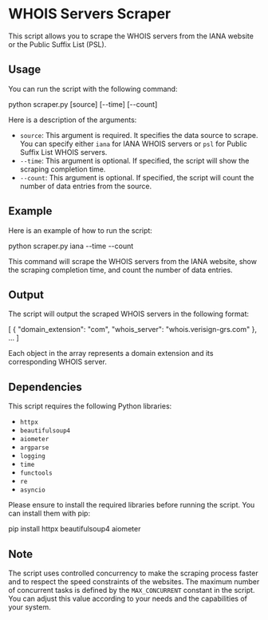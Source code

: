 
# WHOIS Servers Scraper

This script allows you to scrape the WHOIS servers from the IANA website or the Public Suffix List (PSL).

## Usage

You can run the script with the following command:

python scraper.py [source] [--time] [--count]

Here is a description of the arguments:

- `source`: This argument is required. It specifies the data source to scrape. You can specify either `iana` for IANA WHOIS servers or `psl` for Public Suffix List WHOIS servers.
- `--time`: This argument is optional. If specified, the script will show the scraping completion time.
- `--count`: This argument is optional. If specified, the script will count the number of data entries from the source.

## Example

Here is an example of how to run the script:

python scraper.py iana --time --count

This command will scrape the WHOIS servers from the IANA website, show the scraping completion time, and count the number of data entries.

## Output

The script will output the scraped WHOIS servers in the following format:

[
    {
        "domain_extension": "com",
        "whois_server": "whois.verisign-grs.com"
    },
    ...
]

Each object in the array represents a domain extension and its corresponding WHOIS server.

## Dependencies

This script requires the following Python libraries:

- `httpx`
- `beautifulsoup4`
- `aiometer`
- `argparse`
- `logging`
- `time`
- `functools`
- `re`
- `asyncio`

Please ensure to install the required libraries before running the script. You can install them with pip:

pip install httpx beautifulsoup4 aiometer

## Note

The script uses controlled concurrency to make the scraping process faster and to respect the speed constraints of the websites. The maximum number of concurrent tasks is defined by the `MAX_CONCURRENT` constant in the script. You can adjust this value according to your needs and the capabilities of your system.
